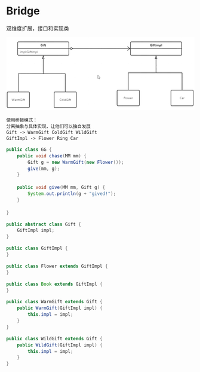# Bridge

双维度扩展，接口和实现类

![image-20201216224940220](Bridge.assets/image-20201216224940220.png)

```
使用桥接模式：
分离抽象与具体实现，让他们可以独自发展
Gift -> WarmGift ColdGift WildGift
GiftImpl -> Flower Ring Car
```

```java
public class GG {
    public void chase(MM mm) {
        Gift g = new WarmGift(new Flower());
        give(mm, g);
    }

    public void give(MM mm, Gift g) {
        System.out.println(g + "gived!");
    }

}
```

```java
public abstract class Gift {
    GiftImpl impl;
}
```

```java
public class GiftImpl {
}
```

```java
public class Flower extends GiftImpl {
}
```

```java
public class Book extends GiftImpl {
}
```

```java
public class WarmGift extends Gift {
    public WarmGift(GiftImpl impl) {
        this.impl = impl;
    }
}
```

```java
public class WildGift extends Gift {
    public WildGift(GiftImpl impl) {
        this.impl = impl;
    }
}
```

